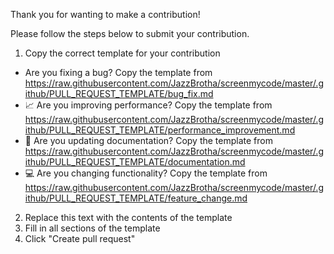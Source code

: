 Thank you for wanting to make a contribution!

Please follow the steps below to submit your contribution.

1. Copy the correct template for your contribution
  - Are you fixing a bug? Copy the template from https://raw.githubusercontent.com/JazzBrotha/screenmycode/master/.github/PULL_REQUEST_TEMPLATE/bug_fix.md
  - 📈 Are you improving performance? Copy the template from https://raw.githubusercontent.com/JazzBrotha/screenmycode/master/.github/PULL_REQUEST_TEMPLATE/performance_improvement.md
  - 📝 Are you updating documentation? Copy the template from https://raw.githubusercontent.com/JazzBrotha/screenmycode/master/.github/PULL_REQUEST_TEMPLATE/documentation.md
  - 💻 Are you changing functionality? Copy the template from https://raw.githubusercontent.com/JazzBrotha/screenmycode/master/.github/PULL_REQUEST_TEMPLATE/feature_change.md
2. Replace this text with the contents of the template
3. Fill in all sections of the template
4. Click "Create pull request"

